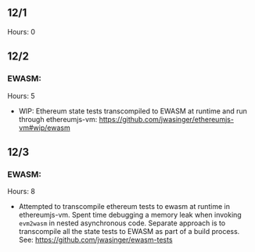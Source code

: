 ## 12/1 
Hours: 0 

## 12/2
### EWASM:
Hours: 5
 - WIP: Ethereum state tests transcompiled to EWASM at runtime and run through ethereumjs-vm: https://github.com/jwasinger/ethereumjs-vm#wip/ewasm

## 12/3
### EWASM:
Hours: 8
 - Attempted to transcompile ethereum tests to ewasm at runtime in ethereumjs-vm.  Spent time debugging a memory leak when invoking `evm2wasm` in nested asynchronous code.  Separate approach is to transcompile all the state tests to EWASM as part of a build process. See: https://github.com/jwasinger/ewasm-tests
